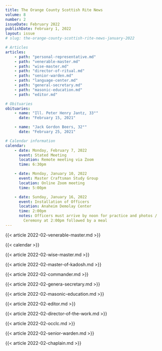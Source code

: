 ```yaml
---
title: The Orange County Scottish Rite News
volume: 8
number: 2
issueDate: February 2022
publishDate: February 1, 2022
layout: issue
# slug: the-orange-county-scottish-rite-news-january-2022

# Articles
articles:
    - path: "personal-representative.md"
    - path: "venerable-master.md"
    - path: "wise-master.md"
    - path: "director-of-ritual.md"
    - path: "senior-warden.md"
    - path: "language-center.md"
    - path: "general-secretary.md"
    - path: "masonic-education.md"
    - path: "editor.md"

# Obituaries
obituaries:
    - name: "Ill. Peter Henry Jantz, 33°"
      date: "February 15, 2021"

    - name: "Jack Gordon Beers, 32°"
      date: "February 25, 2021"

# Calendar information
calendar:
    - date: Monday, February 7, 2022
      event: Stated Meeting
      location: Remote meeting via Zoom
      time: 6:30pm

    - date: Monday, January 10, 2022
      event: Master Craftsman Study Group
      location: Online Zoom meeting
      time: 5:00pm

    - date: Sunday, January 16, 2022
      event: Installation of Officers
      location: Anaheim Demolay Center
      time: 2:00pm
      notes: Officers must arrive by noon for practice and photos /
        Ceremony at 2:00pm followed by a meal
---
```


{{< article 2022-02-venerable-master.md >}}

{{< calendar >}}

{{< article 2022-02-wise-master.md >}}

{{< article 2022-02-master-of-kadosh.md >}}

{{< article 2022-02-commander.md >}}

{{< article 2022-02-genera-secretary.md >}}

{{< article 2022-02-masonic-education.md >}}

{{< article 2022-02-editor.md >}}

{{< article 2022-02-director-of-the-work.md >}}

{{< article 2022-02-occlc.md >}}

{{< article 2022-02-senior-warden.md >}}

{{< article 2022-02-chaplain.md >}}




